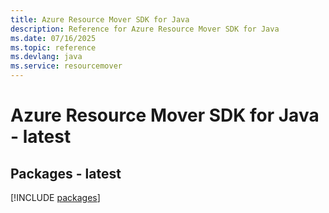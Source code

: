 ```yaml
---
title: Azure Resource Mover SDK for Java
description: Reference for Azure Resource Mover SDK for Java
ms.date: 07/16/2025
ms.topic: reference
ms.devlang: java
ms.service: resourcemover
---
```

# Azure Resource Mover SDK for Java - latest
## Packages - latest
[!INCLUDE [packages](resource-mover-index.md)]